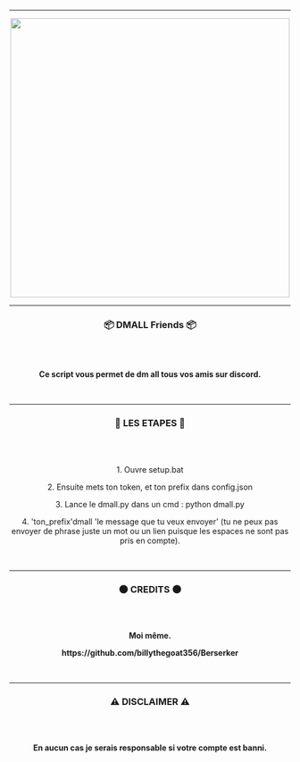 -----

<p align="center">
<img src="https://c.tenor.com/KO6BR15mTv0AAAAC/anime.gif", width="500", height="500">
</p>

-----

### <p align="center">📦 DMALL Friends 📦</p>

<br><br>
<p align="center">
<strong>
Ce script vous permet de dm all tous vos amis sur discord.
<br>
</strong>
</p>
<br>

-----

### <p align="center">**📒 LES ETAPES 📒**</p>

<br><br>
<p align="center">
1. Ouvre setup.bat
<p align="center">
2. Ensuite mets ton token, et ton prefix dans config.json
<p align="center">
3. Lance le dmall.py dans un cmd : python dmall.py
<p align="center">
4. 'ton_prefix'dmall 'le message que tu veux envoyer' (tu ne peux pas envoyer de phrase juste un mot ou un lien puisque les espaces ne sont pas pris en compte).
<br>
</p>
<br>

-----

### <p align="center">**🌑 CREDITS 🌑**</p>

<br><br>
<p align="center">
<strong>
Moi même.
<p align="center">
https://github.com/billythegoat356/Berserker
<br>
</strong>
</p>
<br>

-----

### <p align="center">**⚠ DISCLAIMER ⚠**</p>

<br><br>
<p align="center">
<strong>
En aucun cas je serais responsable si votre compte est banni.
<br>
</strong>
</p>
<br>
